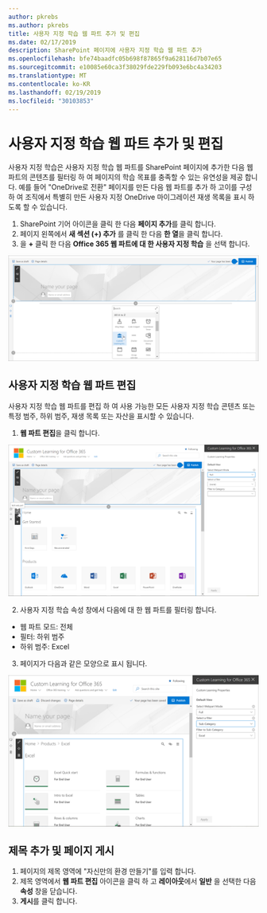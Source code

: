 ```yaml
---
author: pkrebs
ms.author: pkrebs
title: 사용자 지정 학습 웹 파트 추가 및 편집
ms.date: 02/17/2019
description: SharePoint 페이지에 사용자 지정 학습 웹 파트 추가
ms.openlocfilehash: bfe74baadfc05b698f87865f9a628116d7b07e65
ms.sourcegitcommit: e10085e60ca3f38029fde229fb093e6bc4a34203
ms.translationtype: MT
ms.contentlocale: ko-KR
ms.lasthandoff: 02/19/2019
ms.locfileid: "30103853"
---
```

# <a name="add-and-edit-the-custom-learning-web-part"></a>사용자 지정 학습 웹 파트 추가 및 편집

사용자 지정 학습은 사용자 지정 학습 웹 파트를 SharePoint 페이지에 추가한 다음 웹 파트의 콘텐츠를 필터링 하 여 페이지의 학습 목표를 충족할 수 있는 유연성을 제공 합니다. 예를 들어 "OneDrive로 전환" 페이지를 만든 다음 웹 파트를 추가 하 고이를 구성 하 여 조직에서 특별히 만든 사용자 지정 OneDrive 마이그레이션 재생 목록을 표시 하도록 할 수 있습니다.

1.  SharePoint 기어 아이콘을 클릭 한 다음 **페이지 추가**를 클릭 합니다.
2.  페이지 왼쪽에서 **새 섹션 (+) 추가** 를 클릭 한 다음 **한 열**을 클릭 합니다.
3.  을 **+** 클릭 한 다음 **Office 365 웹 파트에 대 한 사용자 지정 학습** 을 선택 합니다. 

![cg-webpartadd-.png](media/cg-webpartadd.png)

## <a name="edit-the-custom-learning-web-part"></a>사용자 지정 학습 웹 파트 편집
사용자 지정 학습 웹 파트를 편집 하 여 사용 가능한 모든 사용자 지정 학습 콘텐츠 또는 특정 범주, 하위 범주, 재생 목록 또는 자산을 표시할 수 있습니다. 

1.  **웹 파트 편집**을 클릭 합니다.

![cg-webpartedit-.png](media/cg-webpartedit.png)

2. 사용자 지정 학습 속성 창에서 다음에 대 한 웹 파트를 필터링 합니다. 

- 웹 파트 모드: 전체
- 필터: 하위 범주
- 하위 범주: Excel

3. 페이지가 다음과 같은 모양으로 표시 됩니다. 

![cg-webpartfilter-.png](media/cg-webpartfilter.png)

## <a name="add-a-title-and-publish-the-page"></a>제목 추가 및 페이지 게시
1. 페이지의 제목 영역에 "자신만의 환경 만들기"를 입력 합니다.
2. 제목 영역에서 **웹 파트 편집** 아이콘을 클릭 하 고 **레이아웃**에서 **일반** 을 선택한 다음 **속성** 창을 닫습니다.
3. **게시**를 클릭 합니다.

